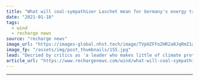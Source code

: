 ```yaml
---
title: "What will coal-sympathiser Laschet mean for Germany's energy transition – and Europe's?"
date: "2021-01-18"
tags: 
  - wind
  - recharge news
source: "recharge news"
image_url: "https://images-global.nhst.tech/image/TVpHZFFoZHR2a0JqRmZ1aW5mbEx1Y0pYNk9ObnFBYUYzVVpLVDBJaTN6WT0=/nhst/binary/0d7160ea9e7e9edbdd74d0ae4b05405d"
image_fp: "/assets/img/post_thumbnails/155.jpg"
lead: "Decried by critics as 'a leader who makes little of climate protection', the newly elected head of Angela Merkel's CDU favours coalition with Greens but has pushed through anti-wind policies in the past"
article_url: "https://www.rechargenews.com/wind/what-will-coal-sympathiser-laschet-mean-for-germanys-energy-transition-and-europes-/2-1-946234"
---
```


---

